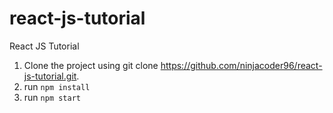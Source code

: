 # react-js-tutorial
React JS Tutorial

1. Clone the project using git clone https://github.com/ninjacoder96/react-js-tutorial.git.
2. run <code>npm install</code>
3. run <code>npm start</code>
